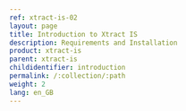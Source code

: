 ```yaml
---
ref: xtract-is-02
layout: page
title: Introduction to Xtract IS
description: Requirements and Installation
product: xtract-is
parent: xtract-is
childidentifier: introduction
permalink: /:collection/:path
weight: 2
lang: en_GB
---
```

